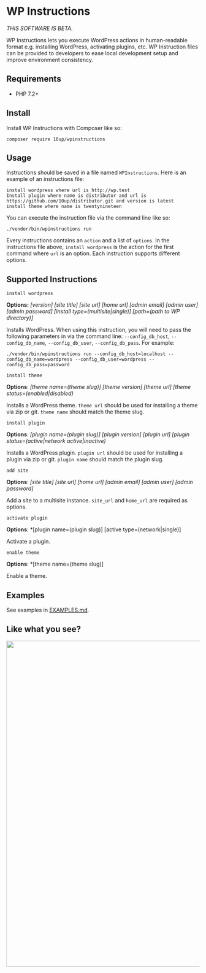 # WP Instructions

*THIS SOFTWARE IS BETA.*

WP Instructions lets you execute WordPress actions in human-readable format e.g. installing WordPress, activating plugins, etc. WP Instruction files can be provided to developers to ease local development setup and improve environment consistency.

## Requirements

* PHP 7.2+

## Install

Install WP Instructions with Composer like so:

```
composer require 10up/wpinstructions
```

## Usage

Instructions should be saved in a file named `WPInstructions`. Here is an example of an instructions file:

```
install wordpress where url is http://wp.test
Install plugin where name is distributor and url is https://github.com/10up/distributor.git and version is latest
install theme where name is twentynineteen
```

You can execute the instruction file via the command line like so:

```
./vendor/bin/wpinstructions run
```

Every instructions contains an `action` and a list of `options`. In the instructions file above, `install wordpress` is the action for the first command where `url` is an option. Each instruction supports different options.

## Supported Instructions

`install wordpress` 

__Options:__ *[version] [site title] [site url] [home url] [admin email] [admin user] [admin password] [install type=(multisite|single)] [path=(path to WP directory)]*

Installs WordPress. When using this instruction, you will need to pass the following parameters in via the command line: `--config_db_host`, `--config_db_name`, `--config_db_user`, `--config_db_pass`. For example:

```
./vendor/bin/wpinstructions run --config_db_host=localhost --config_db_name=wordpress --config_db_user=wordpress --config_db_pass=password
```

`install theme`

__Options__: *[theme name=(theme slug)] [theme version] [theme url] [theme status=(enabled|disabled)*

Installs a WordPress theme. `theme url` should be used for installing a theme via zip or git. `theme name` should match the theme slug.

`install plugin`

__Options__: *[plugin name=(plugin slug)] [plugin version] [plugin url] [plugin status=(active|network active|inactive)*

Installs a WordPress plugin. `plugin url` should be used for installing a plugin via zip or git. `plugin name` should match the plugin slug.

`add site`

__Options__: *[site title] [site url] [home url] [admin email] [admin user] [admin password]*

Add a site to a multisite instance. `site_url` and `home_url` are required as options.

`activate plugin`

__Options__: *[plugin name=(plugin slug)] [active type=(network|single)]

Activate a plugin.

`enable theme`

__Options__: *[theme name=(theme slug)]

Enable a theme.

## Examples

See examples in [EXAMPLES.md](EXAMPLES.md).

## Like what you see?

<a href="http://10up.com/contact/"><img src="https://10up.com/uploads/2016/10/10up-Github-Banner.png" width="850"></a>

